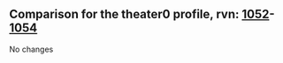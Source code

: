 ## Comparison for the theater0 profile, rvn: [1052](https://github.com/PRO100KatYT/FortniteProfileRevisions/tree/main/profiles/theater0/1052%20theater0.json)-[1054](https://github.com/PRO100KatYT/FortniteProfileRevisions/tree/main/profiles/theater0/1054%20theater0.json)

No changes
